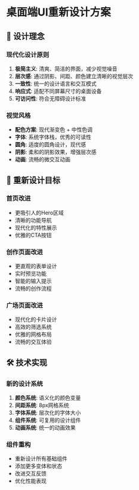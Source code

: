 # 桌面端UI重新设计方案

## 🎨 设计理念

### 现代化设计原则
1. **极简主义**: 清爽、简洁的界面，减少视觉噪音
2. **层次感**: 通过阴影、间距、颜色建立清晰的视觉层次
3. **一致性**: 统一的设计语言和交互模式
4. **响应式**: 适配不同屏幕尺寸的桌面设备
5. **可访问性**: 符合无障碍设计标准

### 视觉风格
- **配色方案**: 现代渐变色 + 中性色调
- **字体**: 系统字体栈，优秀的可读性
- **圆角**: 适度的圆角设计，现代感
- **阴影**: 柔和的阴影效果，增强层次感
- **动画**: 流畅的微交互动画

## 🎯 重新设计目标

### 首页改进
- 更吸引人的Hero区域
- 清晰的功能导航
- 现代化的特性展示
- 优雅的CTA按钮

### 创作页面改进
- 更直观的表单设计
- 实时预览功能
- 智能的输入提示
- 流畅的创作流程

### 广场页面改进
- 现代化的卡片设计
- 高效的筛选系统
- 优雅的网格布局
- 流畅的交互体验

## 🛠 技术实现

### 新的设计系统
1. **颜色系统**: 语义化的颜色变量
2. **间距系统**: 8px网格系统
3. **字体系统**: 层次化的字体大小
4. **组件系统**: 可复用的设计组件
5. **动画系统**: 统一的动画效果

### 组件重构
- 重新设计所有基础组件
- 添加更多变体和状态
- 改进交互反馈
- 优化性能表现